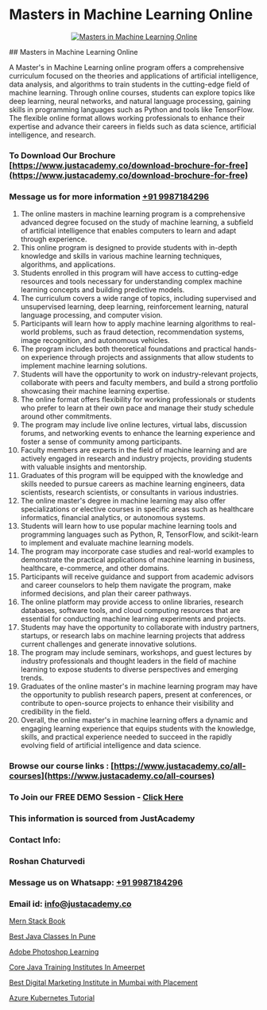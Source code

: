 # Masters in Machine Learning Online

<p align="center">
  <a href="https://justacademy.co/course-detail/machine-learning">
    <img src="https://justacademy.co/storage2/course_image/1709713428_course_image.webp" alt="Masters in Machine Learning Online">
  </a>
</p>
## Masters in Machine Learning Online

A Master's in Machine Learning online program offers a comprehensive curriculum focused on the theories and applications of artificial intelligence, data analysis, and algorithms to train students in the cutting-edge field of machine learning. Through online courses, students can explore topics like deep learning, neural networks, and natural language processing, gaining skills in programming languages such as Python and tools like TensorFlow. The flexible online format allows working professionals to enhance their expertise and advance their careers in fields such as data science, artificial intelligence, and research.
### To Download Our Brochure [https://www.justacademy.co/download-brochure-for-free](https://www.justacademy.co/download-brochure-for-free)
### Message us for more information [+91 9987184296](https://api.whatsapp.com/send?phone=919987184296)
1) The online masters in machine learning program is a comprehensive advanced degree focused on the study of machine learning, a subfield of artificial intelligence that enables computers to learn and adapt through experience.
2) This online program is designed to provide students with in-depth knowledge and skills in various machine learning techniques, algorithms, and applications.
3) Students enrolled in this program will have access to cutting-edge resources and tools necessary for understanding complex machine learning concepts and building predictive models.
4) The curriculum covers a wide range of topics, including supervised and unsupervised learning, deep learning, reinforcement learning, natural language processing, and computer vision.
5) Participants will learn how to apply machine learning algorithms to real-world problems, such as fraud detection, recommendation systems, image recognition, and autonomous vehicles.
6) The program includes both theoretical foundations and practical hands-on experience through projects and assignments that allow students to implement machine learning solutions.
7) Students will have the opportunity to work on industry-relevant projects, collaborate with peers and faculty members, and build a strong portfolio showcasing their machine learning expertise.
8) The online format offers flexibility for working professionals or students who prefer to learn at their own pace and manage their study schedule around other commitments.
9) The program may include live online lectures, virtual labs, discussion forums, and networking events to enhance the learning experience and foster a sense of community among participants.
10) Faculty members are experts in the field of machine learning and are actively engaged in research and industry projects, providing students with valuable insights and mentorship.
11) Graduates of this program will be equipped with the knowledge and skills needed to pursue careers as machine learning engineers, data scientists, research scientists, or consultants in various industries.
12) The online master's degree in machine learning may also offer specializations or elective courses in specific areas such as healthcare informatics, financial analytics, or autonomous systems.
13) Students will learn how to use popular machine learning tools and programming languages such as Python, R, TensorFlow, and scikit-learn to implement and evaluate machine learning models.
14) The program may incorporate case studies and real-world examples to demonstrate the practical applications of machine learning in business, healthcare, e-commerce, and other domains.
15) Participants will receive guidance and support from academic advisors and career counselors to help them navigate the program, make informed decisions, and plan their career pathways.
16) The online platform may provide access to online libraries, research databases, software tools, and cloud computing resources that are essential for conducting machine learning experiments and projects.
17) Students may have the opportunity to collaborate with industry partners, startups, or research labs on machine learning projects that address current challenges and generate innovative solutions.
18) The program may include seminars, workshops, and guest lectures by industry professionals and thought leaders in the field of machine learning to expose students to diverse perspectives and emerging trends.
19) Graduates of the online master's in machine learning program may have the opportunity to publish research papers, present at conferences, or contribute to open-source projects to enhance their visibility and credibility in the field.
20) Overall, the online master's in machine learning offers a dynamic and engaging learning experience that equips students with the knowledge, skills, and practical experience needed to succeed in the rapidly evolving field of artificial intelligence and data science.

### Browse our course links : [https://www.justacademy.co/all-courses](https://www.justacademy.co/all-courses) 
### To Join our FREE DEMO Session - [Click Here](https://www.justacademy.co/register-for-course-demo)


### This information is sourced from JustAcademy
### Contact Info:
### Roshan Chaturvedi
### Message us on Whatsapp: [+91 9987184296](https://api.whatsapp.com/send?phone=919987184296)
### Email id: [info@justacademy.co](mailto:info@justacademy.co)
                
[Mern Stack Book](https://www.linkedin.com/pulse/mern-stack-book-justacademy-coimbatore-acmec/)

[Best Java Classes In Pune](https://www.linkedin.com/pulse/best-java-classes-pune-justacademy-chennai-gwdqe/)

[Adobe Photoshop Learning](https://medium.com/@shivamja27/adobe-photoshop-learning-11267c5151fa)

[Core Java Training Institutes In Ameerpet](https://medium.com/@shivamja27/core-java-training-institutes-in-ameerpet-052936d2c92c)

[Best Digital Marketing Institute in Mumbai with Placement](https://justacademyin.github.io/justacademy/best-digital-marketing-institute-in-mumbai-with-placement)

[Azure Kubernetes Tutorial](https://justacademyin.github.io/justacademy/azure-kubernetes-tutorial)

